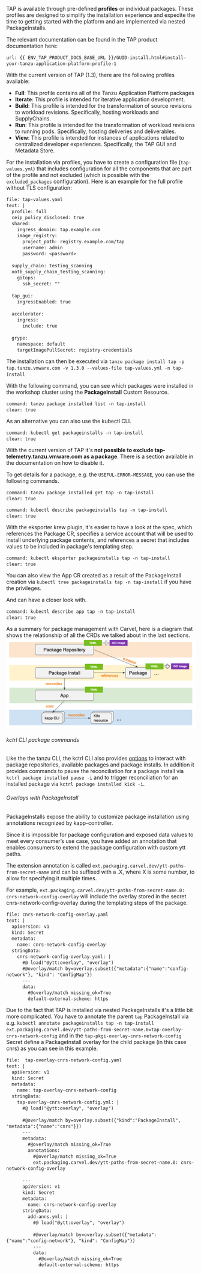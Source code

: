 TAP is available through pre-defined **profiles** or individual packages. These profiles are designed to simplify the installation experience and expedite the time to getting started with the platform and are implemented via nested PackageInstalls.

The relevant documentation can be found in the TAP product documentation here:
```dashboard:open-url
url: {{ ENV_TAP_PRODUCT_DOCS_BASE_URL }}/GUID-install.html#install-your-tanzu-application-platform-profile-1
```

With the current version of TAP (1.3), there are the following profiles available:
- **Full**: This profile contains all of the Tanzu Application Platform packages 
- **Iterate**: This profile is intended for iterative application development.
- **Build**: This profile is intended for the transformation of source revisions to workload revisions. Specifically, hosting workloads and SupplyChains.
- **Run**: This profile is intended for the transformation of workload revisions to running pods. Specifically, hosting deliveries and deliverables.
- **View**: This profile is intended for instances of applications related to centralized developer experiences. Specifically, the TAP GUI and Metadata Store.

For the installation via profiles, you have to create a configuration file (`tap-values.yml`) that includes configuration for all the components that are part of the profile and not excluded (which is possible with the `excluded_packages` configuration).
Here is an example for the full profile without TLS configuration:
```editor:append-lines-to-file
file: tap-values.yaml
text: |
  profile: full
  ceip_policy_disclosed: true
  shared:
    ingress_domain: tap.example.com
    image_registry: 
      project_path: registry.example.com/tap
      username: admin
      password: <password>
  
  supply_chain: testing_scanning
  ootb_supply_chain_testing_scanning:
    gitops:
      ssh_secret: ""
      
  tap_gui:
    ingressEnabled: true

  accelerator:
    ingress:
      include: true
    
  grype:
    namespace: default
    targetImagePullSecret: registry-credentials
```

The installation can then be executed via
`tanzu package install tap -p tap.tanzu.vmware.com -v 1.3.0 --values-file tap-values.yml -n tap-install`

With the following command, you can see which packages were installed in the workshop cluster using the **PackageInstall** Custom Resource.
```terminal:execute
command: tanzu package installed list -n tap-install
clear: true
```
As an alternative you can also use the kubectl CLI. 
```terminal:execute
command: kubectl get packageinstalls -n tap-install
clear: true
```

With the current version of TAP it's **not possible to exclude tap-telemetry.tanzu.vmware.com as a package**. There is a section available in the documentation on how to disable it.

To get details for a package, e.g. the `USEFUL-ERROR-MESSAGE`, you can use the following commands.
```terminal:execute
command: tanzu package installed get tap -n tap-install
clear: true
```
```terminal:execute
command: kubectl describe packageinstalls tap -n tap-install
clear: true
```
With the eksporter krew plugin, it's easier to have a look at the spec, which references the Package CR, specifies a service account that will be used to install underlying package contents, and references a secret that includes values to be included in package's templating step.
```terminal:execute
command: kubectl eksporter packageinstalls tap -n tap-install
clear: true
```

You can also view the App CR created as a result of the PackageInstall creation via `kubectl tree packageinstalls tap -n tap-install` if you have the privileges.

And can have a closer look with.
```terminal:execute
command: kubectl describe app tap -n tap-install
clear: true
```

As a summary for package management with Carvel, here is a diagram that shows the relationship of all the CRDs we talked about in the last sections.
![Carvel Package Management](../images/carvel.png)

###### kctrl CLI package commands
Like the the tanzu CLI, the kctrl CLI also provides [options](https://carvel.dev/kapp-controller/docs/v0.41.3/package-command/) to interact with package repositories, available packages and package installs.
In addition it provides commands to pause the reconciliation for a package install via `kctrl package installed pause -i` and to trigger reconciliation for an installed package via `kctrl package installed kick -i`.

###### Overlays with PackageInstall
PackageInstalls expose the ability to customize package installation using annotations recognized by kapp-controller.

Since it is impossible for package configuration and exposed data values to meet every consumer’s use case, you have added an annotation that enables consumers to extend the package configuration with custom ytt paths.

The extension annotation is called `ext.packaging.carvel.dev/ytt-paths-from-secret-name` and can be suffixed with a .X, where X is some number, to allow for specifying it multiple times.

For example, `ext.packaging.carvel.dev/ytt-paths-from-secret-name.0: cnrs-network-config-overlay` will include the overlay stored in the secret cnrs-network-config-overlay during the templating steps of the package. 

```editor:append-lines-to-file
file: cnrs-network-config-overlay.yaml
text: |
  apiVersion: v1
  kind: Secret
  metadata:
    name: cnrs-network-config-overlay
  stringData:
    cnrs-network-config-overlay.yaml: |
      #@ load("@ytt:overlay", "overlay")
      #@overlay/match by=overlay.subset({"metadata":{"name":"config-network"}, "kind": "ConfigMap"})
      ---
      data:
        #@overlay/match missing_ok=True
        default-external-scheme: https 
```

Due to the fact that TAP is installed via nested PackageInstalls it's a little bit more complicated. You have to annotate the parent `tap` PackageInstall via e.g. `kubectl annotate packageinstalls tap -n tap-install ext.packaging.carvel.dev/ytt-paths-from-secret-name.0=tap-overlay-cnrs-network-config` and in the `tap-pkgi-overlay-cnrs-network-config` Secret define a PackageInstall overlay for the child package (in this case cnrs) as you can see in this example.
```editor:append-lines-to-file
file:  tap-overlay-cnrs-network-config.yaml
text: |
  apiVersion: v1
  kind: Secret
  metadata:
    name: tap-overlay-cnrs-network-config
  stringData:
    tap-overlay-cnrs-network-config.yml: |
      #@ load("@ytt:overlay", "overlay")

      #@overlay/match by=overlay.subset({"kind":"PackageInstall", "metadata":{"name":"cnrs"}})
      ---
      metadata:
        #@overlay/match missing_ok=True
        annotations:
          #@overlay/match missing_ok=True
          ext.packaging.carvel.dev/ytt-paths-from-secret-name.0: cnrs-network-config-overlay

      ---
      apiVersion: v1
      kind: Secret
      metadata:
        name: cnrs-network-config-overlay
      stringData:
        add-anns.yml: |
          #@ load("@ytt:overlay", "overlay")

          #@overlay/match by=overlay.subset({"metadata":{"name":"config-network"}, "kind": "ConfigMap"})
          ---
          data:
            #@overlay/match missing_ok=True
            default-external-scheme: https
```
